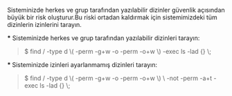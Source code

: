 <html><body><p>Sisteminizde herkes ve grup tarafından yazılabilir dizinler güvenlik açısından büyük bir risk oluşturur.Bu riski ortadan kaldırmak için sistemimizdeki tüm dizinlerin izinlerini tarayın.

<strong>*</strong> Sisteminizde herkes ve grup tarafından yazılabilir dizinleri tarayın:



</p><blockquote>$ find / -type d \( -perm -g+w -o -perm -o+w \) -exec ls -lad {} \;
</blockquote>


<strong>* </strong>Sisteminizde izinleri ayarlanmamış dizinleri tarayın:



<blockquote>$ find / -type d \( -perm -g+w -o -perm -o+w \) \ -not -perm -a+t -exec ls -lad {} \;</blockquote>

</body></html>